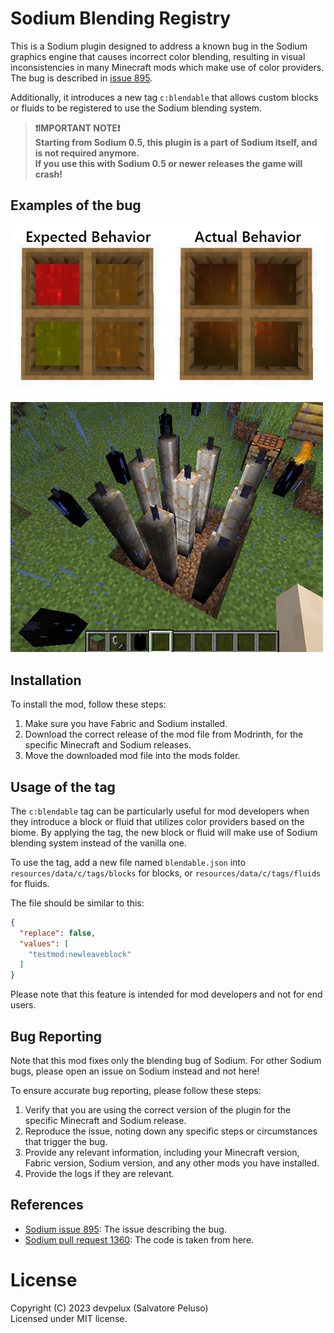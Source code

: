 # Sodium Blending Registry
This is a Sodium plugin designed to address a known bug in the Sodium graphics engine that causes incorrect color blending, resulting in visual inconsistencies in many Minecraft mods which make use of color providers.
The bug is described in [issue 895](https://github.com/CaffeineMC/sodium-fabric/issues/895).

Additionally, it introduces a new tag `c:blendable` that allows custom blocks or fluids to be registered to use the Sodium blending system.

> **❗IMPORTANT NOTE❗**  
> **Starting from Sodium 0.5, this plugin is a part of Sodium itself, and is not required anymore.**  
> **If you use this with Sodium 0.5 or newer releases the game will crash!**

## Examples of the bug
![img1](https://github.com/devpelux/sodium-blendingregistry/raw/d17a1e1ce1b994f4e662ad4223911563fe2a064e/assets/img1.png)

![img2](https://github.com/devpelux/sodium-blendingregistry/raw/d17a1e1ce1b994f4e662ad4223911563fe2a064e/assets/img2.png)

## Installation
To install the mod, follow these steps:

1. Make sure you have Fabric and Sodium installed.
2. Download the correct release of the mod file from Modrinth, for the specific Minecraft and Sodium releases.
3. Move the downloaded mod file into the mods folder.

## Usage of the tag
The `c:blendable` tag can be particularly useful for mod developers when they introduce a block or fluid that utilizes color providers based on the biome.
By applying the tag, the new block or fluid will make use of Sodium blending system instead of the vanilla one.

To use the tag, add a new file named `blendable.json` into `resources/data/c/tags/blocks` for blocks, or `resources/data/c/tags/fluids` for fluids.

The file should be similar to this:

```json
{
  "replace": false,
  "values": [
	"testmod:newleaveblock"
  ]
}
```

Please note that this feature is intended for mod developers and not for end users.

## Bug Reporting
Note that this mod fixes only the blending bug of Sodium.
For other Sodium bugs, please open an issue on Sodium instead and not here!

To ensure accurate bug reporting, please follow these steps:

1. Verify that you are using the correct version of the plugin for the specific Minecraft and Sodium release.
2. Reproduce the issue, noting down any specific steps or circumstances that trigger the bug.
3. Provide any relevant information, including your Minecraft version, Fabric version, Sodium version, and any other mods you have installed.
4. Provide the logs if they are relevant.

## References
* [Sodium issue 895](https://github.com/CaffeineMC/sodium-fabric/issues/895): The issue describing the bug.
* [Sodium pull request 1360](https://github.com/CaffeineMC/sodium-fabric/pull/1360): The code is taken from here.

# License
Copyright (C) 2023 devpelux (Salvatore Peluso)  
Licensed under MIT license.
